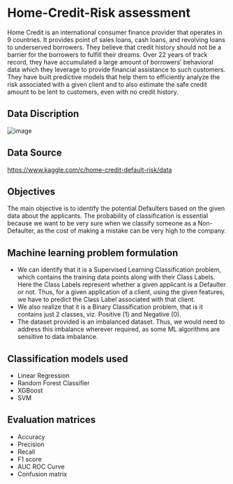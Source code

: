 ﻿# Home-Credit-Risk assessment

Home Credit is an international consumer finance provider that operates in 9 countries. It provides point of sales loans, cash loans, and revolving loans to underserved borrowers.
They believe that credit history should not be a barrier for the borrowers to fulfill their dreams. Over 22 years of track record, they have accumulated a large amount of borrowers’ behavioral data which they leverage to provide financial assistance to such customers. They have built predictive models that help them to efficiently analyze the risk associated with a given client and to also estimate the safe credit amount to be lent to customers, even with no credit history.
## Data Discription 
![image](https://user-images.githubusercontent.com/81591745/147472346-3f0d64b4-d71c-4860-a9cb-832cb4ef6efb.png)

## Data Source
https://www.kaggle.com/c/home-credit-default-risk/data

## Objectives
The main objective is to identify the potential Defaulters based on the given data about the applicants.
The probability of classification is essential because we want to be very sure when we classify someone as a Non-Defaulter, as the cost of making a mistake can be very high to the company.

## Machine learning problem formulation 
- We can identify that it is a Supervised Learning Classification problem, which contains the training data points along with their Class Labels. Here the Class Labels represent whether a given applicant is a Defaulter or not. Thus, for a given application of a client, using the given features, we have to predict the Class Label associated with that client.
- We also realize that it is a Binary Classification problem, that is it contains just 2 classes, viz. Positive (1) and Negative (0).
- The dataset provided is an imbalanced dataset. Thus, we would need to address this imbalance wherever required, as some ML algorithms are sensitive to data imbalance.

## Classification models used
- Linear Regression
- Random Forest Classifier
- XGBoost
- SVM

## Evaluation matrices
- Accuracy
- Precision
- Recall
- F1 score
- AUC ROC Curve
- Confusion matrix
